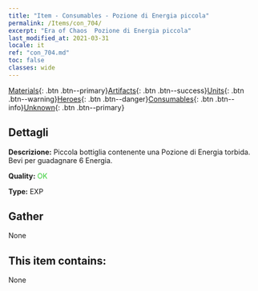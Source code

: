 ```yaml
---
title: "Item - Consumables - Pozione di Energia piccola"
permalink: /Items/con_704/
excerpt: "Era of Chaos  Pozione di Energia piccola"
last_modified_at: 2021-03-31
locale: it
ref: "con_704.md"
toc: false
classes: wide
---
```

 [Materials](/it/Items/){: .btn .btn--primary}[Artifacts](/it/Items/Artifacts/){: .btn .btn--success}[Units](/it/Items/Units/){: .btn .btn--warning}[Heroes](/it/Items/Heroes/){: .btn .btn--danger}[Consumables](/it/Items/Consumables/){: .btn .btn--info}[Unknown](/it/Items/Unknown/){: .btn .btn--primary}

## Dettagli
 **Descrizione:** Piccola bottiglia contenente una Pozione di Energia torbida. Bevi per guadagnare 6 Energia.

 **Quality:** <span style="color: #32CD32">OK</span>

 **Type:** EXP

## Gather

  None

## This item contains:

  None

